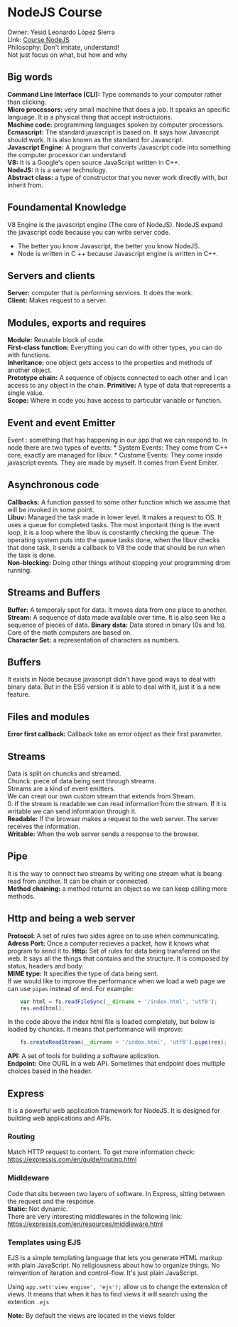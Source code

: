 # NodeJS Course  
Owner: Yesid Leonardo López Sierra  
Link: [Course NodeJS](https://www.udemy.com/understand-nodejs/)  
Philosophy: Don't imitate, understand!  
Not just focus on what, but how and why
## Big words  
**Command Line Interface (CLI):** Type commands to your computer rather than clicking.  
**Micro processors:** very small machine that does a job. It speaks an specific language. It is a physical thing that accept instructuions.  
**Machine code:** programming languages spoken by computer processors.  
**Ecmascript:** The standard javascript is based on. It says how Javascript should work. It is also known as the standard for Javascript.  
**Javascript Engine:** A program that converts Javascript code into something the computer processor can understand.  
**V8:** It is a Google's open source JavaScript written in C++.  
**NodeJS:** It is a server technology.  
**Abstract class:** a type of constructor that you never work directly with, but inherit from.     
## Foundamental Knowledge  
V8 Engine is the javascript engine (The core of NodeJS). NodeJS expand the javascript code because you can write server code.  
* The better you know Javascript, the better you know NodeJS.  
* Node is written in C ++ because Javascript engine is written in C++.  
## Servers and clients
**Server:** computer that is performing services. It does the work.  
**Client:** Makes request to a server.  
## Modules, exports and requires  
**Module:** Reusable block of code.  
**First-class function:** Everything you can do with other types, you can do with functions.  
**Inheritance:** one object gets access to the properties and methods of another object.  
**Prototype chain:** A sequence of objects connected to each other and I can access to any object in the chain.
**Primitive:** A type of data that represents a single value.  
**Scope:** Where in code you have access to particular variable or function.  
## Event and event Emitter  
Event : something that has happening in our app that we can respond to. In node there are two types of events:
    * System Events: They come from C++ core, exactly are managed for libuv.
    * Custome Events: They come inside javascript events. They are made by myself. It comes from Event Emiter.  
## Asynchronous code  
**Callbacks:** A function passed to some other function which we assume that will be invoked in some point.  
**Libuv:** Managed the task made in lower level. It makes a request to OS. It uses a queue for completed tasks. The most important thing is the event loop, it is a loop where the libuv is constantly checking the queue. The operating system puts into the queue tasks done, when the libuv checks that done task, it sends a callback to V8 the code that should be run when the task is done.  
**Non-blocking:** Doing other things without stopping your programming drom running. 
## Streams and Buffers  
**Buffer:** A temporaly spot for data. It moves data from one place to another.
**Stream:** A sequence of data made available over time. It is also seen like a sequence of pieces of data.
**Binary data:** Data stored in binary (0s and 1s). Core of the math computers are based on.  
**Character Set:** a representation of characters as numbers.  
## Buffers  
It exists in Node because javascript didn't have good ways to deal with binary data. But in the ES6  version it is able to deal with it, just it is a new feature.  
## Files and modules  
**Error first callback:** Callback take an error object as their first parameter.  
## Streams  
Data is split on chuncks and streamed.  
Chunck: piece of data being sent through streams.  
Streams are a kind of event emitters.  
We can creat our own custom stream that extends from Stream.  
0.
If the stream is readable we can read information from the stream. If it is writable we can send information through it.  
**Readable:** If the browser makes a request to the web server. The server receives the information.  
**Writable:** When the web server sends a response to the browser.  
## Pipe  
It is the way to connect two streams by writing one stream what is beang read from another. It can be chain or connected.  
**Method chaining:** a method returns an object so we can keep calling more methods.   
## Http and being a web server  
**Protocol:** A set of rules two sides agree on to use when communicating.  
**Adress Port:** Once a computer recieves a packet, how it knows what program to send it to. 
**Http:** Set of rules for data being transferred on the web. It says all the things that contains and the structure. It is composed by status, headers and body.  
**MIME type:** It specifies the type of data being sent.  
If we would like to improve the performance when we load a web page we can use `pipes` instead of end. For example:
```javascript
    var html = fs.readFileSync(__dirname + '/index.html', 'utf8');
    res.end(html);
```
In the code above the index html file is loaded completely, but below is loaded by chuncks. It means that performance will improve:  
```javascript
    fs.createReadStream(__dirname + '/index.html', 'utf8').pipe(res);
```
**API:** A set of tools for building a software aplication.  
**Endpoint:** One OURL in a web API. Sometimes that endpoint does multiple choices based in the header.  
## Express  
It is a powerful web application framework for NodeJS. It is designed for building web applications and APIs. 
### Routing  
Match HTTP request to content. To get more information check: https://expressjs.com/en/guide/routing.html  

### Midldeware  
Code that sits between two layers of software. In Express, sitting between the request and the response.  
**Static:** Not dynamic.  
There are very interesting middlewares in the following link: https://expressjs.com/en/resources/middleware.html  

### Templates using EJS  

EJS is a simple templating language that lets you generate HTML markup with plain JavaScript. No religiousness about how to organize things. No reinvention of iteration and control-flow. It's just plain JavaScript.  

Using `app.set('view engine', 'ejs');` allow us to change the extension of views. It means that when it has to find views it will search using the extention `.ejs`

 **Note:** By default the views are located in the views folder



